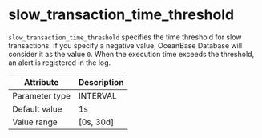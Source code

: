# slow_transaction_time_threshold

`slow_transaction_time_threshold` specifies the time threshold for slow transactions. If you specify a negative value, OceanBase Database will consider it as the value `0`. When the execution time exceeds the threshold, an alert is registered in the log.

| Attribute | Description |
|----------|---------|
| Parameter type | INTERVAL |
| Default value | 1s |
| Value range | [0s, 30d] |
